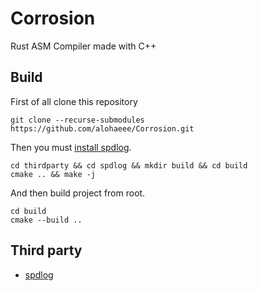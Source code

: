 # Corrosion
Rust ASM Compiler  made with C++

## Build
First of all clone this repository 
```
git clone --recurse-submodules https://github.com/alohaeee/Corrosion.git
```
Then you must [install spdlog](https://github.com/gabime/spdlog#install). 
```
cd thirdparty && cd spdlog && mkdir build && cd build
cmake .. && make -j
```
And then build project from root.
```
cd build 
cmake --build ..
```
## Third party
- [spdlog](https://github.com/gabime/spdlog)
